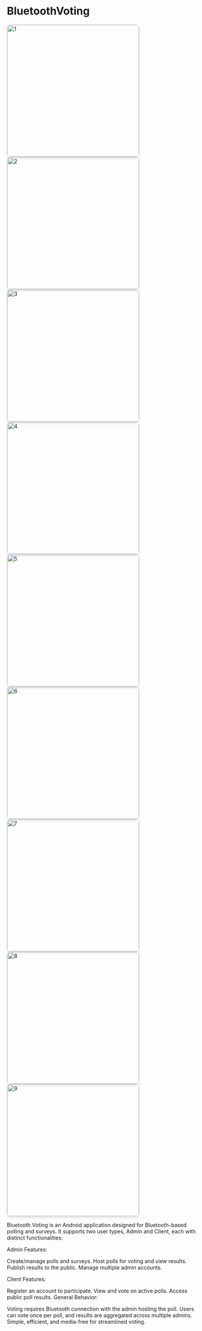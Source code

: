 # BluetoothVoting

<img src="https://github.com/user-attachments/assets/c93e9f76-9e15-46a1-9902-8e45fb4a60bf" alt="1" width="350" style="border: 1px solid #ddd; border-radius: 8px; box-shadow: 0 4px 6px rgba(0, 0, 0, 0.1);" />
<img src="https://github.com/user-attachments/assets/3d13203b-05e1-4992-b220-db05dc5383ff" alt="2" width="350" style="border: 1px solid #ddd; border-radius: 8px; box-shadow: 0 4px 6px rgba(0, 0, 0, 0.1);" />
<img src="https://github.com/user-attachments/assets/e7d7a71d-20a9-4a9d-903f-fe406a004fde" alt="3" width="350" style="border: 1px solid #ddd; border-radius: 8px; box-shadow: 0 4px 6px rgba(0, 0, 0, 0.1);" />
<img src="https://github.com/user-attachments/assets/04ee1456-a6d2-44af-ac01-edbc6ed14b19" alt="4" width="350" style="border: 1px solid #ddd; border-radius: 8px; box-shadow: 0 4px 6px rgba(0, 0, 0, 0.1);" />
<img src="https://github.com/user-attachments/assets/8fc6eaad-1cb2-4bcb-ab02-ed9cce7db040" alt="5" width="350" style="border: 1px solid #ddd; border-radius: 8px; box-shadow: 0 4px 6px rgba(0, 0, 0, 0.1);" />
<img src="https://github.com/user-attachments/assets/a3b5a62e-97ac-45a6-8808-c1e6a8a88d11" alt="6" width="350" style="border: 1px solid #ddd; border-radius: 8px; box-shadow: 0 4px 6px rgba(0, 0, 0, 0.1);" />
<img src="https://github.com/user-attachments/assets/f6868cda-566f-4f16-9c30-39c3bdbeebe5" alt="7" width="350" style="border: 1px solid #ddd; border-radius: 8px; box-shadow: 0 4px 6px rgba(0, 0, 0, 0.1);" />
<img src="https://github.com/user-attachments/assets/68becb4e-9c29-4cec-8caf-1c07c3e775bc" alt="8" width="350" style="border: 1px solid #ddd; border-radius: 8px; box-shadow: 0 4px 6px rgba(0, 0, 0, 0.1);" />
<img src="https://github.com/user-attachments/assets/4a5c6c5b-3c38-4320-bc7b-32f5931063d2" alt="9" width="350" style="border: 1px solid #ddd; border-radius: 8px; box-shadow: 0 4px 6px rgba(0, 0, 0, 0.1);" />

Bluetooth Voting is an Android application designed for Bluetooth-based polling and surveys. It supports two user types, Admin and Client, each with distinct functionalities:

Admin Features:

Create/manage polls and surveys.
Host polls for voting and view results.
Publish results to the public.
Manage multiple admin accounts.

Client Features:

Register an account to participate.
View and vote on active polls.
Access public poll results.
General Behavior:

Voting requires Bluetooth connection with the admin hosting the poll.
Users can vote once per poll, and results are aggregated across multiple admins.
Simple, efficient, and media-free for streamlined voting.
